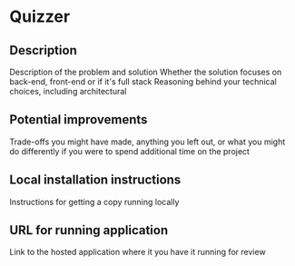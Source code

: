 # Quizzer

## Description
Description of the problem and solution
Whether the solution focuses on back-end, front-end or if it's full stack
Reasoning behind your technical choices, including architectural

## Potential improvements
Trade-offs you might have made, anything you left out, or what you might do differently if you were to spend additional time on the project

## Local installation instructions
Instructions for getting a copy running locally

## URL for running application
Link to the hosted application where it you have it running for review
